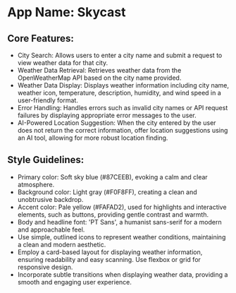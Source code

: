# **App Name**: Skycast

## Core Features:

- City Search: Allows users to enter a city name and submit a request to view weather data for that city.
- Weather Data Retrieval: Retrieves weather data from the OpenWeatherMap API based on the city name provided.
- Weather Data Display: Displays weather information including city name, weather icon, temperature, description, humidity, and wind speed in a user-friendly format.
- Error Handling: Handles errors such as invalid city names or API request failures by displaying appropriate error messages to the user.
- AI-Powered Location Suggestion: When the city entered by the user does not return the correct information, offer location suggestions using an AI tool, allowing for more robust location finding.

## Style Guidelines:

- Primary color: Soft sky blue (#87CEEB), evoking a calm and clear atmosphere.
- Background color: Light gray (#F0F8FF), creating a clean and unobtrusive backdrop.
- Accent color: Pale yellow (#FAFAD2), used for highlights and interactive elements, such as buttons, providing gentle contrast and warmth.
- Body and headline font: 'PT Sans', a humanist sans-serif for a modern and approachable feel.
- Use simple, outlined icons to represent weather conditions, maintaining a clean and modern aesthetic.
- Employ a card-based layout for displaying weather information, ensuring readability and easy scanning. Use flexbox or grid for responsive design.
- Incorporate subtle transitions when displaying weather data, providing a smooth and engaging user experience.